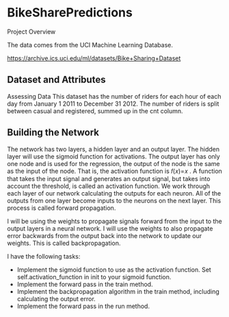 # BikeSharePredictions

Project Overview

The data comes from the UCI Machine Learning Database.

https://archive.ics.uci.edu/ml/datasets/Bike+Sharing+Dataset

## Dataset and Attributes

Assessing Data
This dataset has the number of riders for each hour of each day from January 1 2011 to December 31 2012. The number of riders is split between casual and registered, summed up in the cnt column. 


## Building the Network  

The network has two layers, a hidden layer and an output layer. The hidden layer will use the sigmoid function for activations. The output layer has only one node and is used for the regression, the output of the node is the same as the input of the node. That is, the activation function is  𝑓(𝑥)=𝑥 . A function that takes the input signal and generates an output signal, but takes into account the threshold, is called an activation function. We work through each layer of our network calculating the outputs for each neuron. All of the outputs from one layer become inputs to the neurons on the next layer. This process is called forward propagation.

I will be using the weights to propagate signals forward from the input to the output layers in a neural network. I will use the weights to also propagate error backwards from the output back into the network to update our weights. This is called backpropagation.

I have the following tasks:

- Implement the sigmoid function to use as the activation function. Set self.activation_function in init to your sigmoid function.
- Implement the forward pass in the train method.
- Implement the backpropagation algorithm in the train method, including calculating the output error.
- Implement the forward pass in the run method.

